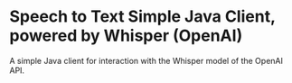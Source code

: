 # Speech to Text Simple Java Client, powered by Whisper (OpenAI)
A simple Java client for interaction with the Whisper model of the OpenAI API.
